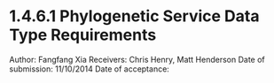 # 1.4.6.1 Phylogenetic Service Data Type Requirements

Author: Fangfang Xia
Receivers: Chris Henry, Matt Henderson
Date of submission: 11/10/2014
Date of acceptance: 


